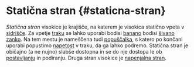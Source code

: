 # Statična stran {#staticna-stran}

*Statična stran* visokice je krajišče, na katerem je visokica statično
vpeta v [sidrišče](/sidrišče). Za vpetje
[traku](/trak) se lahko uporabi bodisi
[banano](/banana) bodisi [šivano
zanko](/sivana-zanka). Na tem mestu je nameščena tudi
[popuščalka](/popuščalka), s katero po končani uporabi
popustimo [napetost](/napetost) v traku, da ga lahko podremo.
Statična stran je običajno (a ne nujno) slabše dostopna in se do nje
dostopa le ob [postavljanju](/postavljanje) in podiranju.
Druga stran visokice je [napenjalna stran](/napenjalna-stran).
